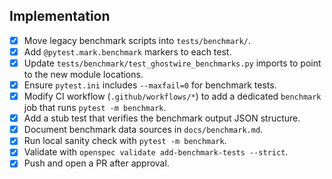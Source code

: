 ## Implementation

- [x] Move legacy benchmark scripts into `tests/benchmark/`.
- [x] Add `@pytest.mark.benchmark` markers to each test.
- [x] Update `tests/benchmark/test_ghostwire_benchmarks.py` imports to point to the new module locations.
- [x] Ensure `pytest.ini` includes `--maxfail=0` for benchmark tests.
- [x] Modify CI workflow (`.github/workflows/*`) to add a dedicated `benchmark` job that runs `pytest -m benchmark`.
- [x] Add a stub test that verifies the benchmark output JSON structure.
- [x] Document benchmark data sources in `docs/benchmark.md`.
- [x] Run local sanity check with `pytest -m benchmark`.
- [x] Validate with `openspec validate add-benchmark-tests --strict`.
- [x] Push and open a PR after approval.
